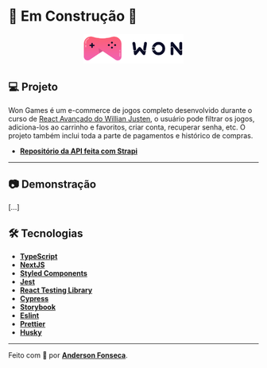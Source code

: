 <div align="center" style="display: flex">
  <h1> 🚧 Em Construção 🚧</h1>
</div>

<div align="center">
  <img src="./public/img/logo.png" width="200px"/>
</div>

## 💻 Projeto

Won Games é um e-commerce de jogos completo desenvolvido durante o curso de [React Avançado do Willian Justen](https://www.udemy.com/course/react-avancado/), o usuário pode filtrar os jogos, adiciona-los ao carrinho e favoritos, criar conta, recuperar senha, etc. O projeto também inclui toda a parte de pagamentos e histórico de compras. 

- **[Repositório da API feita com Strapi](https://github.com/theandersonfonseca/won-games-api)**
___

## 📷 Demonstração

[...]

## 🛠️ Tecnologias

- **[TypeScript](https://www.typescriptlang.org/)**
- **[NextJS](https://nextjs.org/)**
- **[Styled Components](https://styled-components.com/)**
- **[Jest](https://jestjs.io/)**
- **[React Testing Library](https://testing-library.com/docs/react-testing-library/intro)**
- **[Cypress](https://www.cypress.io/)**
- **[Storybook](https://storybook.js.org/)**
- **[Eslint](https://eslint.org/)**
- **[Prettier](https://prettier.io/)**
- **[Husky](https://github.com/typicode/husky)**

___

Feito com 💜 por **[Anderson Fonseca](https://github.com/theandersonfonseca)**. 


